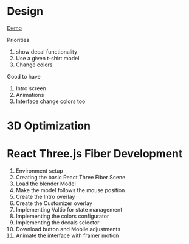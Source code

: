 # Design

[Demo](https://shinelikeamillion.github.io/ReactFiberConfigurator/)

Priorities

1. show decal functionality
2. Use a given t-shirt model
3. Change colors

Good to have

1. Intro screen
2. Animations
3. Interface change colors too

# 3D Optimization

# React Three.js Fiber Development

1. Environment setup
2. Creating the basic React Three Fiber Scene
3. Load the blender Model
4. Make the model follows the mouse position
5. Create the Intro overlay
6. Create the Customizer overlay
7. Implementing Valtio for state management
8. Implementing the colors configurator
9. Implementing the decals selector
10. Download button and Mobile adjustments
11. Animate the interface with framer motion
